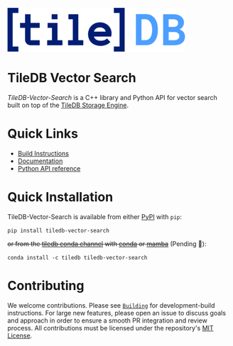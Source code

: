 <a href="https://tiledb.com"><img src="https://github.com/TileDB-Inc/TileDB/raw/dev/doc/source/_static/tiledb-logo_color_no_margin_@4x.png" alt="TileDB logo" width="400"></a>



# TileDB Vector Search

*TileDB-Vector-Search* is a C++ library and Python API for vector search built on top of the [TileDB Storage Engine](https://github.com/TileDB-Inc/TileDB).

# Quick Links

* [Build Instructions](https://tiledb-inc.github.io/TileDB-Vector-Search/documentation/Building.html)
* [Documentation](https://tiledb-inc.github.io/TileDB-Vector-Search/)
* [Python API reference](https://tiledb-inc.github.io/TileDB-Vector-Search/documentation/reference/)

# Quick Installation

TileDB-Vector-Search is available from either [PyPI](https://pypi.org/project/tiledb-vector-search/) with ``pip``:

```
pip install tiledb-vector-search
```

~~or from the [tiledb conda channel](https://anaconda.org/tiledb/tiledb-vector-search) with
[conda](https://conda.io/docs/) or [mamba](https://github.com/mamba-org/mamba#installation)~~ (Pending 🚧):

```
conda install -c tiledb tiledb-vector-search
```

# Contributing

We welcome contributions. Please see [`Building`](Building.md) for
development-build instructions. For large new
features, please open an issue to discuss goals and approach in order
to ensure a smooth PR integration and review process. All contributions
must be licensed under the repository's [MIT License](../LICENSE).
